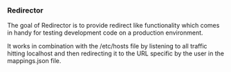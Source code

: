 ### Redirector

The goal of Redirector is to provide redirect like functionality which comes in handy for testing development code on a production environment.

It works in combination with the /etc/hosts file by listening to all traffic hitting localhost and then redirecting it to the URL specific by the user in the mappings.json file.